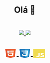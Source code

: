 <div align="center">
  <h1>Olá 👋<h1/>
<div align="center">
  <a href="https://github.com/JoaoVictorCz">
  <img height="180em" src="https://github-readme-stats.vercel.app/api?username=JoaoVictorCz&show_icons=true&theme=outrun &include_all_commits=true&count_private=true"/>
  <img height="180em" src="https://github-readme-stats.vercel.app/api/top-langs/?username=JoaoVictorCz&layout=compact&langs_count=7&theme=outrun "/>
</div>
  <div style="display: inline_block"><br>
  <img align="center" alt="Joao-HTML" height="30" width="40" src="https://raw.githubusercontent.com/devicons/devicon/master/icons/html5/html5-original.svg">
  <img align="center" alt="Joao-CSS" height="30" width="40" src="https://raw.githubusercontent.com/devicons/devicon/master/icons/css3/css3-original.svg">
  <img align="center" alt="Joao-Js" height="30" width="40" src="https://raw.githubusercontent.com/devicons/devicon/master/icons/javascript/javascript-plain.svg">
</div>
